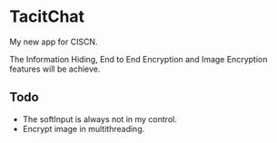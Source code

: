 # TacitChat
My new app for CISCN.

The Information Hiding, End to End Encryption and Image Encryption features will be achieve.

## Todo
- The softInput is always not in my control.
- Encrypt image in multithreading.